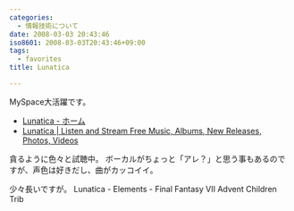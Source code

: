 ```yaml
---
categories:
  - 情報技術について
date: 2008-03-03 20:43:46
iso8601: 2008-03-03T20:43:46+09:00
tags:
  - favorites
title: Lunatica

---
```


MySpace大活躍です。

- [Lunatica - ホーム](https://www.facebook.com/Lunatica-135800926461217/)
- [Lunatica | Listen and Stream Free Music, Albums, New Releases, Photos, Videos](https://myspace.com/lunaticametal)

貪るように色々と試聴中。
ボーカルがちょっと「アレ？」と思う事もあるのですが、声色は好きだし、曲がカッコイイ。


少々長いですが。
Lunatica - Elements - Final Fantasy VII Advent Children Trib
<object width="425" height="355">
  <param name="movie" value="http://www.youtube.com/v/jPvgFdbI2NU">
  </param>
  <param name="wmode" value="transparent">
  </param><embed src="http://www.youtube.com/v/jPvgFdbI2NU" type="application/x-shockwave-flash" wmode="transparent" width="425" height="355"></embed></object>
